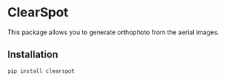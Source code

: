 # ClearSpot

This package allows you to generate orthophoto from the aerial images.

## Installation

```bash
pip install clearspot

